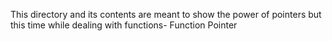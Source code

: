 This directory and its contents are meant to show the power of pointers but this time while dealing with functions- Function Pointer
